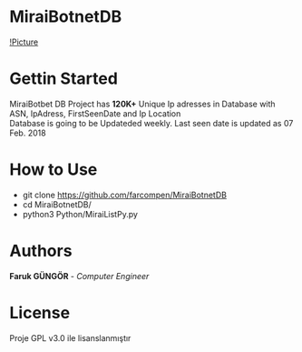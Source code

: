 # MiraiBotnetDB
[!Picture](mira.jpg)

# Gettin Started
MiraiBotbet DB Project has <b>120K+</b> Unique Ip adresses in Database with ASN, IpAdress, FirstSeenDate and Ip Location  </br>
Database is going to be Updateded weekly. Last seen date is updated as 07 Feb. 2018 </br>

# How to Use 
*    git clone https://github.com/farcompen/MiraiBotnetDB 
*    cd MiraiBotnetDB/ 
*    python3 Python/MiraiListPy.py 


# Authors

<b>Faruk GÜNGÖR</b> - <i>Computer Engineer</i> 

# License

 Proje GPL v3.0 ile lisanslanmıştır



	
